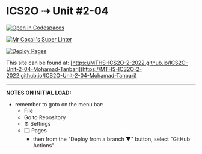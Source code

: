 # ICS2O ⇢ Unit #2-04

[![Open in Codespaces](https://classroom.github.com/assets/launch-codespace-f4981d0f882b2a3f0472912d15f9806d57e124e0fc890972558857b51b24a6f9.svg)](https://classroom.github.com/open-in-codespaces?assignment_repo_id=10592546)

[![Mr Coxall's Super Linter](https://github.com/MTHS-ICS2O-2-2022/ICS2O-Unit-2-04-Mohamad-Tanbari/workflows/Mr%20Coxall's%20Super%20Linter/badge.svg)](https://github.com/MTHS-ICS2O-2-2022/ICS2O-Unit-2-04-Mohamad-Tanbari/actions)

[![Deploy Pages](https://github.com/MTHS-ICS2O-2-2022/ICS2O-Unit-2-04-Mohamad-Tanbari/workflows/Deploy%20Pages/badge.svg)](https://github.com/MTHS-ICS2O-2-2022/ICS2O-Unit-2-04-Mohamad-Tanbari/actions)

This site can be found at: [https://MTHS-ICS2O-2-2022.github.io/ICS2O-Unit-2-04-Mohamad-Tanbari](https://MTHS-ICS2O-2-2022.github.io/ICS2O-Unit-2-04-Mohamad-Tanbari)

---

**NOTES ON INITIAL LOAD:**
- remember to goto on the menu bar:
  - File
  - Go to Repository
  - ⚙ Settings
  - 🗔 Pages
    - then from the "Deploy from a branch ▼" button, select "GitHub Actions"

